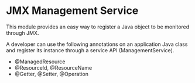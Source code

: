 JMX Management Service
======================
This module provides an easy way to register
a Java object to be monitored through JMX.

A developer can use the following annotations
on an application Java class and register its instance
through a service API (ManagementService).
- @ManagedResource
- @ResourceId, @ResourceName
- @Getter, @Setter, @Operation


